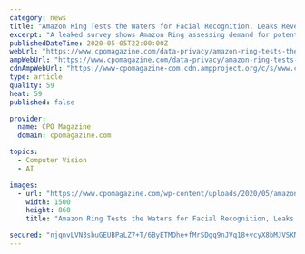 ```yaml
---
category: news
title: "Amazon Ring Tests the Waters for Facial Recognition, Leaks Reveal"
excerpt: "A leaked survey shows Amazon Ring assessing demand for potential new features including facial recognition and license plate scanning tools for their future product versions."
publishedDateTime: 2020-05-05T22:00:00Z
webUrl: "https://www.cpomagazine.com/data-privacy/amazon-ring-tests-the-waters-for-facial-recognition-leaks-reveal/"
ampWebUrl: "https://www.cpomagazine.com/data-privacy/amazon-ring-tests-the-waters-for-facial-recognition-leaks-reveal/amp/"
cdnAmpWebUrl: "https://www-cpomagazine-com.cdn.ampproject.org/c/s/www.cpomagazine.com/data-privacy/amazon-ring-tests-the-waters-for-facial-recognition-leaks-reveal/amp/"
type: article
quality: 59
heat: 59
published: false

provider:
  name: CPO Magazine
  domain: cpomagazine.com

topics:
  - Computer Vision
  - AI

images:
  - url: "https://www.cpomagazine.com/wp-content/uploads/2020/05/amazon-ring-tests-the-waters-for-facial-recognition-leaks-reveal_1500.jpg"
    width: 1500
    height: 860
    title: "Amazon Ring Tests the Waters for Facial Recognition, Leaks Reveal"

secured: "njqnvLVN3sbuGEUBPaLZ7+T/6ByETMDhe+fMrSDgq9nJVq18+vcyX8bMJVSKNcID1WdmJzyLN7bmbFacSZdonKuW5ZZYFOK2BFPKYgwFJeLdlCAebZQW1+QtEkj2OjIlHhKk70g0pkkTlyQ4j/SNOR+VPJ+t4B7x6xumw8gfpOt1CTIrg2+rQoT2XywMX6DGnBLoE+4X/Atoqs80BMJXGLbuM26AbSu65MzBOpOJnMVR6HT6AvxK2BXZ8GKLRiPKl8rAzGaYTV+w+1KwTCOQCpvUTQ2c+N1yJdaPzkCov/kKnT9JTfLZoxR7WAuum6CW;mAfG90qmfqUQx/gRN8CraQ=="
---
```


